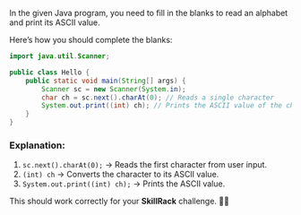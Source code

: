In the given Java program, you need to fill in the blanks to read an alphabet and print its ASCII value.

Here’s how you should complete the blanks:

```java
import java.util.Scanner;

public class Hello {
    public static void main(String[] args) {
        Scanner sc = new Scanner(System.in);
        char ch = sc.next().charAt(0); // Reads a single character
        System.out.print((int) ch); // Prints the ASCII value of the character
    }
}
```

### Explanation:
1. `sc.next().charAt(0);` → Reads the first character from user input.
2. `(int) ch` → Converts the character to its ASCII value.
3. `System.out.print((int) ch);` → Prints the ASCII value.

This should work correctly for your **SkillRack** challenge. 🎯🚀
